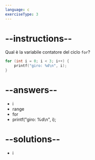 ```yaml
---
language: c
exerciseType: 3
---
```


# --instructions--

Qual è la variabile contatore del ciclo `for`?
```c
for (int i = 0; i < 3; i++) {
	printf("giro: %d\n", i);
}
```

# --answers--

- i
- range
- for
- printf("giro: %d\n", i);

# --solutions--

- i
